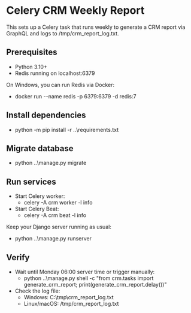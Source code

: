 # Celery CRM Weekly Report

This sets up a Celery task that runs weekly to generate a CRM report via GraphQL and logs to /tmp/crm_report_log.txt.

## Prerequisites
- Python 3.10+
- Redis running on localhost:6379

On Windows, you can run Redis via Docker:
- docker run --name redis -p 6379:6379 -d redis:7

## Install dependencies
- python -m pip install -r ..\requirements.txt

## Migrate database
- python ..\manage.py migrate

## Run services
- Start Celery worker:
  - celery -A crm worker -l info
- Start Celery Beat:
  - celery -A crm beat -l info

Keep your Django server running as usual:
- python ..\manage.py runserver

## Verify
- Wait until Monday 06:00 server time or trigger manually:
  - python ..\manage.py shell -c "from crm.tasks import generate_crm_report; print(generate_crm_report.delay())"
- Check the log file:
  - Windows: C:\tmp\crm_report_log.txt
  - Linux/macOS: /tmp/crm_report_log.txt